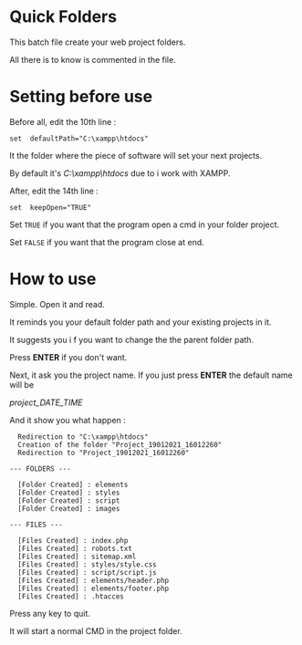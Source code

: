 
# Quick Folders

This batch file create your web project folders.

All there is to know is commented in the file.

# Setting before use
Before all, edit the 10th line :

    set  defaultPath="C:\xampp\htdocs"

It the folder where the piece of software will set your next projects.

By default it's *C:\xampp\htdocs* due to i work with XAMPP.



After, edit the 14th line :

	set  keepOpen="TRUE"

Set `TRUE` if you want that the program open a cmd in your folder project.

Set `FALSE` if you want that the program close at end.

# How to use
Simple. Open it and read.

It reminds you your default folder path and your existing projects in it.

It suggests you i f you want to change the the parent folder path.

Press **ENTER** if you don't want.

Next, it ask you the project name. If you just press **ENTER** the default name will be

*project_DATE_TIME*

And it show you what happen :


	  Redirection to "C:\xampp\htdocs"
	  Creation of the folder "Project_19012021_16012260"
	  Redirection to "Project_19012021_16012260"
	
	--- FOLDERS ---

	  [Folder Created] : elements
	  [Folder Created] : styles
	  [Folder Created] : script
	  [Folder Created] : images

	--- FILES ---
	
	  [Files Created] : index.php
	  [Files Created] : robots.txt
	  [Files Created] : sitemap.xml
	  [Files Created] : styles/style.css
	  [Files Created] : script/script.js
	  [Files Created] : elements/header.php
	  [Files Created] : elements/footer.php
	  [Files Created] : .htacces



Press any key to quit.

It will start a normal CMD in the project folder.


